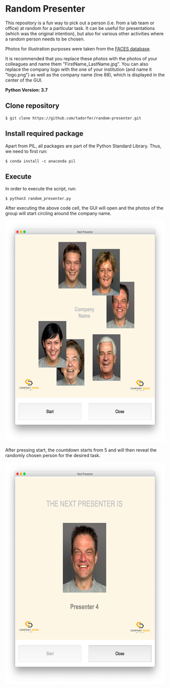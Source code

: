 # Random Presenter

This repository is a fun way to pick out a person (i.e. from a lab team or office) at random for a particular task. It can be useful for presentations (which was the original intention), but also for various other activities where a random person needs to be chosen. 

Photos for illustration purposes were taken from the [FACES database](https://faces.mpdl.mpg.de/imeji/collection/IXTdg721TwZwyZ8e?q=).

It is recommended that you replace these photos with the photos of your colleagues and name them "FirstName_LastName.jpg".
You can also replace the company logo with the one of your institution (and name it "logo.png") as well as the company name (line 88), which is displayed in the center of the GUI.

__Python Version: 3.7__

## Clone repository

```
$ git clone https://github.com/tadorfer/random-presenter.git
```

## Install required package

Apart from PIL, all packages are part of the Python Standard Library. Thus, we need to first run:

```
$ conda install -c anaconda pil
```

## Execute 

In order to execute the script, run:

```
$ python3 random_presenter.py
```

After executing the above code cell, the GUI will open and the photos of the group will start circling around the company name. 

<p align="center">
  <img src="/Output/Members.png" height="700" width="650">
 </p>

After pressing start, the countdown starts from 5 and will then reveal the randomly chosen person for the desired task.

<p align="center">
  <img src="/Output/Presenter.png" height="700" width="650">
</p>

